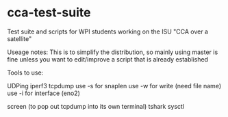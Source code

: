# cca-test-suite
Test suite and scripts for WPI students working on the ISU "CCA over a satellite"

Useage notes: This is to simplify the distribution, so mainly using master is fine unless you want to edit/improve a script that is already established

Tools to use:

UDPing
iperf3
tcpdump 
    use -s for snaplen
    use -w for write (need file name)
    use -i for interface (eno2)
    
screen (to pop out tcpdump into its own terminal)
tshark
sysctl
